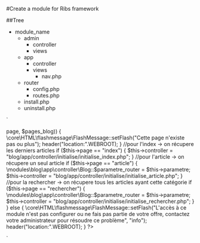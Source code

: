 #Create a module for Ribs framework

##Tree

* module_name
	* admin
		* controller
		* views
	* app
		* controller
		* views
			* nav.php
	* router
		* config.php
		* routes.php
	* install.php
	* uninstall.php


`
<?php
	//pour le blog
	$pages_blog = array("index", "article", "rechercher");

	if (\core\modules\GestionModule::getModuleActiver("blog")) {
		$blog = new \modules\blog\app\controller\Blog();

		if (!in_array($this->page, $pages_blog)) {
			\core\HTML\flashmessage\FlashMessage::setFlash("Cette page n'existe pas ou plus");
			header("location:".WEBROOT);
		}

		//pour l'index -> on récupere les derniers articles
		if ($this->page == "index") {
			$this->controller = "blog/app/controller/initialise/initialise_index.php";
		}

		//pour l'article -> on récupere un seul article
		if ($this->page == "article") {
			\modules\blog\app\controller\Blog::$parametre_router = $this->parametre;
			$this->controller = "blog/app/controller/initialise/initialise_article.php";
		}

		//pour la rechercher -> on récupere tous les articles ayant cette catégorie
		if ($this->page == "rechercher") {
			\modules\blog\app\controller\Blog::$parametre_router = $this->parametre;
			$this->controller = "blog/app/controller/initialise/initialise_rechercher.php";
		}
	}
	else {
		\core\HTML\flashmessage\FlashMessage::setFlash("L'accès à ce module n'est pas configurer ou ne fais pas partie de votre offre, contactez votre administrateur pour résoudre ce problème", "info");
		header("location:".WEBROOT);
	}
?>
`
